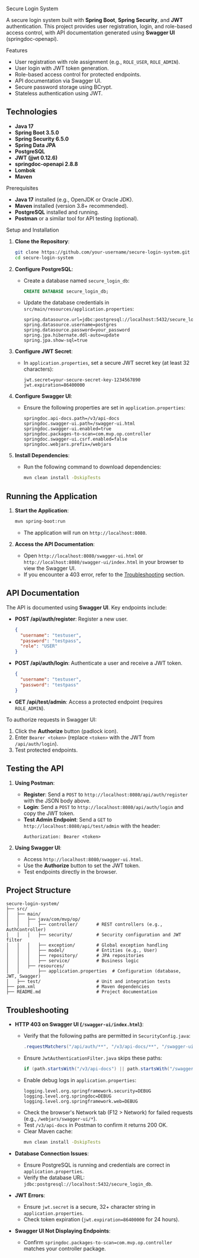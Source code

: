 Secure Login System

A secure login system built with **Spring Boot**, **Spring Security**, and **JWT** authentication. This project provides user registration, login, and role-based access control, with API documentation generated using **Swagger UI** (springdoc-openapi).

 Features
- User registration with role assignment (e.g., `ROLE_USER`, `ROLE_ADMIN`).
- User login with JWT token generation.
- Role-based access control for protected endpoints.
- API documentation via Swagger UI.
- Secure password storage using BCrypt.
- Stateless authentication using JWT.

## Technologies
- **Java 17**
- **Spring Boot 3.5.0**
- **Spring Security 6.5.0**
- **Spring Data JPA**
- **PostgreSQL**
- **JWT (jjwt 0.12.6)**
- **springdoc-openapi 2.8.8**
- **Lombok**
- **Maven**

 Prerequisites
- **Java 17** installed (e.g., OpenJDK or Oracle JDK).
- **Maven** installed (version 3.8+ recommended).
- **PostgreSQL** installed and running.
- **Postman** or a similar tool for API testing (optional).

 Setup and Installation
1. **Clone the Repository**:
   ```bash
   git clone https://github.com/your-username/secure-login-system.git
   cd secure-login-system
   ```

2. **Configure PostgreSQL**:
   - Create a database named `secure_login_db`:
     ```sql
     CREATE DATABASE secure_login_db;
     ```
   - Update the database credentials in `src/main/resources/application.properties`:
     ```properties
     spring.datasource.url=jdbc:postgresql://localhost:5432/secure_login_db
     spring.datasource.username=postgres
     spring.datasource.password=your_password
     spring.jpa.hibernate.ddl-auto=update
     spring.jpa.show-sql=true
     ```

3. **Configure JWT Secret**:
   - In `application.properties`, set a secure JWT secret key (at least 32 characters):
     ```properties
     jwt.secret=your-secure-secret-key-1234567890
     jwt.expiration=86400000
     ```

4. **Configure Swagger UI**:
   - Ensure the following properties are set in `application.properties`:
     ```properties
     springdoc.api-docs.path=/v3/api-docs
     springdoc.swagger-ui.path=/swagger-ui.html
     springdoc.swagger-ui.enabled=true
     springdoc.packages-to-scan=com.mvp.op.controller
     springdoc.swagger-ui.csrf.enabled=false
     springdoc.webjars.prefix=/webjars
     ```

5. **Install Dependencies**:
   - Run the following command to download dependencies:
     ```bash
     mvn clean install -DskipTests
     ```

## Running the Application
1. **Start the Application**:
   ```bash
   mvn spring-boot:run
   ```
   - The application will run on `http://localhost:8080`.

2. **Access the API Documentation**:
   - Open `http://localhost:8080/swagger-ui.html` or `http://localhost:8080/swagger-ui/index.html` in your browser to view the Swagger UI.
   - If you encounter a 403 error, refer to the [Troubleshooting](#troubleshooting) section.

## API Documentation
The API is documented using **Swagger UI**. Key endpoints include:
- **POST /api/auth/register**: Register a new user.
  ```json
  {
    "username": "testuser",
    "password": "testpass",
    "role": "USER"
  }
  ```
- **POST /api/auth/login**: Authenticate a user and receive a JWT token.
  ```json
  {
    "username": "testuser",
    "password": "testpass"
  }
  ```
- **GET /api/test/admin**: Access a protected endpoint (requires `ROLE_ADMIN`).

To authorize requests in Swagger UI:
1. Click the **Authorize** button (padlock icon).
2. Enter `Bearer <token>` (replace `<token>` with the JWT from `/api/auth/login`).
3. Test protected endpoints.

## Testing the API
1. **Using Postman**:
   - **Register**: Send a `POST` to `http://localhost:8080/api/auth/register` with the JSON body above.
   - **Login**: Send a `POST` to `http://localhost:8080/api/auth/login` and copy the JWT token.
   - **Test Admin Endpoint**: Send a `GET` to `http://localhost:8080/api/test/admin` with the header:
     ```
     Authorization: Bearer <token>
     ```

2. **Using Swagger UI**:
   - Access `http://localhost:8080/swagger-ui.html`.
   - Use the **Authorize** button to set the JWT token.
   - Test endpoints directly in the browser.

## Project Structure
```
secure-login-system/
├── src/
│   ├── main/
│   │   ├── java/com/mvp/op/
│   │   │   ├── controller/       # REST controllers (e.g., AuthController)
│   │   │   ├── security/         # Security configuration and JWT filter
│   │   │   ├── exception/        # Global exception handling
│   │   │   ├── model/            # Entities (e.g., User)
│   │   │   ├── repository/       # JPA repositories
│   │   │   ├── service/          # Business logic
│   │   ├── resources/
│   │       ├── application.properties  # Configuration (database, JWT, Swagger)
│   ├── test/                     # Unit and integration tests
├── pom.xml                       # Maven dependencies
├── README.md                     # Project documentation
```

## Troubleshooting
- **HTTP 403 on Swagger UI (`/swagger-ui/index.html`)**:
  - Verify that the following paths are permitted in `SecurityConfig.java`:
    ```java
    .requestMatchers("/api/auth/**", "/v3/api-docs/**", "/swagger-ui/**", "/swagger-ui.html", "/swagger-ui/index.html", "/webjars/**", "/swagger-resources/**", "/configuration/**").permitAll()
    ```
  - Ensure `JwtAuthenticationFilter.java` skips these paths:
    ```java
    if (path.startsWith("/v3/api-docs") || path.startsWith("/swagger-ui") || path.startsWith("/webjars") || path.startsWith("/swagger-resources") || path.startsWith("/configuration"))
    ```
  - Enable debug logs in `application.properties`:
    ```properties
    logging.level.org.springframework.security=DEBUG
    logging.level.org.springdoc=DEBUG
    logging.level.org.springframework.web=DEBUG
    ```
  - Check the browser's Network tab (F12 > Network) for failed requests (e.g., `/webjars/swagger-ui/*`).
  - Test `/v3/api-docs` in Postman to confirm it returns 200 OK.
  - Clear Maven cache:
    ```bash
    mvn clean install -DskipTests
    ```

- **Database Connection Issues**:
  - Ensure PostgreSQL is running and credentials are correct in `application.properties`.
  - Verify the database URL: `jdbc:postgresql://localhost:5432/secure_login_db`.

- **JWT Errors**:
  - Ensure `jwt.secret` is a secure, 32+ character string in `application.properties`.
  - Check token expiration (`jwt.expiration=86400000` for 24 hours).

- **Swagger UI Not Displaying Endpoints**:
  - Confirm `springdoc.packages-to-scan=com.mvp.op.controller` matches your controller package.
